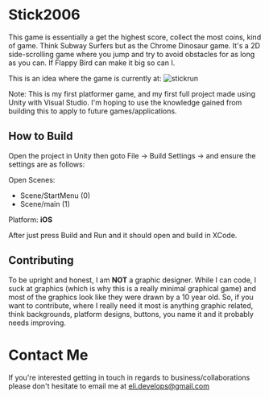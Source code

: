 # Stick2006
This game is essentially a get the highest score, collect the most coins, kind of game. Think Subway
Surfers but as the Chrome Dinosaur game. It's a 2D side-scrolling game where you jump and try to avoid
obstacles for as long as you can. If Flappy Bird can make it big so can I.

This is an idea where the game is currently at:
![stickrun](https://github.com/emonzon42/Stick2006/blob/master/Assets/Pictures/stickrun.gif)


Note: This is my first platformer game, and my first full project made using Unity with Visual Studio. I'm
hoping to use the knowledge gained from building this to apply to future games/applications.

## How to Build
Open the project in Unity then goto File -> Build Settings -> and ensure the settings are as follows:

Open Scenes:
- Scene/StartMenu   (0)
- Scene/main        (1)

Platform: 
**iOS**

After just press Build and Run and it should open and build in XCode. 

## Contributing
To be upright and honest, I am **NOT** a graphic designer. While I can code, I suck at graphics (which is
why this is a really minimal graphical game) and most of the graphics look like they were drawn by a 10 
year old. So, if you want to contribute, where I really need it most is anything graphic related,
think backgrounds, platform designs, buttons, you name it and it probably needs improving.

# Contact Me
If you're interested getting in touch in regards to business/collaborations 
please don't hesitate to email me at eli.develops@gmail.com